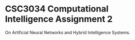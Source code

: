 # CSC3034 Computational Intelligence Assignment 2

On Artificial Neural Networks and Hybrid Intelligence Systems.
